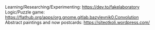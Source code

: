 Learning/Researching/Experimenting: https://dev.to/fakelaboratory<br>
Logic/Puzzle game: https://flathub.org/apps/org.gnome.gitlab.bazylevnik0.Convolution<br>
Abstract paintings and now postcards: https://siteotkoli.wordpress.com/
